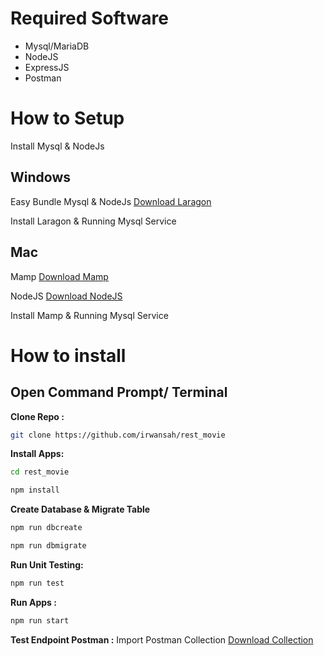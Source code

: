 
# Required Software 
- Mysql/MariaDB
- NodeJS
- ExpressJS
- Postman

# How to Setup

Install Mysql & NodeJs

## Windows 
Easy Bundle Mysql & NodeJs [Download Laragon](https://github.com/leokhoa/laragon/releases/download/6.0.0/laragon-wamp.exe)

Install Laragon & Running Mysql Service

## Mac
Mamp [Download Mamp](https://www.mamp.info/en/downloads/)

NodeJS [Download NodeJS](https://nodejs.org/en/download) 


Install Mamp & Running Mysql Service

# How to install

## Open Command Prompt/ Terminal

**Clone Repo :**

```bash
git clone https://github.com/irwansah/rest_movie
```

**Install Apps:** 
```bash
cd rest_movie
```
```bash
npm install
```

**Create Database & Migrate Table**

```bash
npm run dbcreate
```

```bash
npm run dbmigrate
```

**Run Unit Testing:**

```bash
npm run test
```

**Run Apps :**

```bash
npm run start
```

**Test Endpoint Postman :**
Import Postman Collection [Download Collection](./Movie.postman_collection.json)

